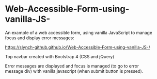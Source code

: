 # Web-Accessible-Form-using-vanilla-JS-
An example of a web accessible form, using vanilla JavaScript to manage focus and display error messages:

https://slynch-github.github.io/Web-Accessible-Form-using-vanilla-JS-/

Top navbar created with Bootstrap 4 (CSS and jQuery)

Error messages are displayed and focus is managed (to go to error message div) with vanilla javascript (when submit button is pressed).  
